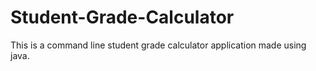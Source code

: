 # Student-Grade-Calculator
This is a command line student grade calculator application made using java.
